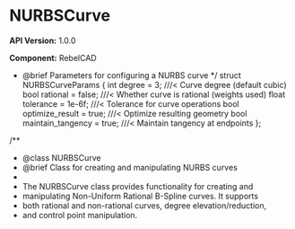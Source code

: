 # NURBSCurve

**API Version:** 1.0.0

**Component:** RebelCAD

* @brief Parameters for configuring a NURBS curve
 */
struct NURBSCurveParams {
    int degree = 3;                      ///< Curve degree (default cubic)
    bool rational = false;               ///< Whether curve is rational (weights used)
    float tolerance = 1e-6f;             ///< Tolerance for curve operations
    bool optimize_result = true;         ///< Optimize resulting geometry
    bool maintain_tangency = true;       ///< Maintain tangency at endpoints
};

/**
 * @class NURBSCurve
 * @brief Class for creating and manipulating NURBS curves
 * 
 * The NURBSCurve class provides functionality for creating and
 * manipulating Non-Uniform Rational B-Spline curves. It supports
 * both rational and non-rational curves, degree elevation/reduction,
 * and control point manipulation.

